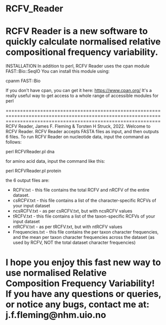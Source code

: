 # RCFV_Reader
RCFV Reader is a new software to quickly calculate normalised relative compositional frequency variability.
==================================================================================================================================================================
INSTALLATION
In addition to perl, RCFV Reader uses the cpan module FAST::Bio::SeqIO
You can install this module using:

cpanm FAST::Bio

If you don't have cpan, you can get it here:
https://www.cpan.org/
It's a really useful way to get access to a whole range of accessible modules for perl

==================================================================================================================================================================
RCFV Reader, James F. Fleming & Torsten H Struck, 2022.
Welcome to RCFV Reader. RCFV Reader accepts FASTA files as input, and then outputs 6 files.
To run RCFV Reader on nucleotide data, input the command as follows:

perl RCFVReader.pl dna <filename> <prefix for output files>

for amino acid data, input the command like this:

perl RCFVReader.pl protein <filename> <prefix for output files>

the 6 output files are:
- RCFV.txt - this file contains the total RCFV and nRCFV of the entire dataset.
- csRCFV.txt - this file contains a list of the character-specific RCFVs of your input dataset
- ncsRCFV.txt - as per csRCFV.txt, but with ncsRCFV values
- tRCFV.txt - this file contains a list of the taxon-specific RCFVs of your input dataset
- ntRCFV.txt - as per tRCFV.txt, but with ntRCFV values
- Frequencies.txt - this file contains the per taxon character frequencies, and the mean per taxon character frequencies across the dataset (as used by RCFV, NOT the total dataset character frequencies)

I hope you enjoy this fast new way to use normalised Relative Composition Frequency Variability! If you have any questions or queries, or notice any bugs, contact me at:
j.f.fleming\@nhm.uio.no
==================================================================================================================================================================

